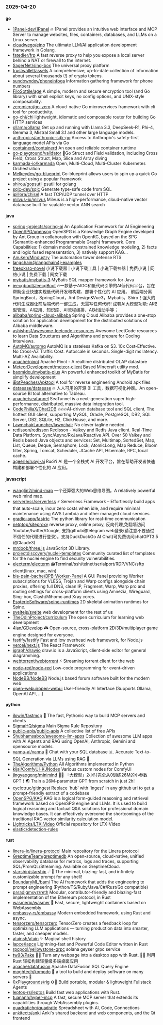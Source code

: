 ### 2025-04-20

#### go
* [1Panel-dev/1Panel](https://github.com/1Panel-dev/1Panel) 🔥 1Panel provides an intuitive web interface and MCP Server to manage websites, files, containers, databases, and LLMs on a Linux server.
* [cloudwego/eino](https://github.com/cloudwego/eino) The ultimate LLM/AI application development framework in Golang.
* [fatedier/frp](https://github.com/fatedier/frp) A fast reverse proxy to help you expose a local server behind a NAT or firewall to the internet.
* [SagerNet/sing-box](https://github.com/SagerNet/sing-box) The universal proxy platform
* [trustwallet/assets](https://github.com/trustwallet/assets) A comprehensive, up-to-date collection of information about several thousands (!) of crypto tokens.
* [sundowndev/phoneinfoga](https://github.com/sundowndev/phoneinfoga) Information gathering framework for phone numbers
* [FiloSottile/age](https://github.com/FiloSottile/age) A simple, modern and secure encryption tool (and Go library) with small explicit keys, no config options, and UNIX-style composability.
* [zeromicro/go-zero](https://github.com/zeromicro/go-zero) A cloud-native Go microservices framework with cli tool for productivity.
* [go-chi/chi](https://github.com/go-chi/chi) lightweight, idiomatic and composable router for building Go HTTP services
* [ollama/ollama](https://github.com/ollama/ollama) Get up and running with Llama 3.3, DeepSeek-R1, Phi-4, Gemma 3, Mistral Small 3.1 and other large language models.
* [anthropics/anthropic-sdk-go](https://github.com/anthropics/anthropic-sdk-go) Access to Anthropic's safety-first language model APIs via Go
* [containerd/containerd](https://github.com/containerd/containerd) An open and reliable container runtime
* [go-playground/validator](https://github.com/go-playground/validator) 💯Go Struct and Field validation, including Cross Field, Cross Struct, Map, Slice and Array diving
* [karmada-io/karmada](https://github.com/karmada-io/karmada) Open, Multi-Cloud, Multi-Cluster Kubernetes Orchestration
* [Melkeydev/go-blueprint](https://github.com/Melkeydev/go-blueprint) Go-blueprint allows users to spin up a quick Go project using a popular framework
* [shirou/gopsutil](https://github.com/shirou/gopsutil) psutil for golang
* [sqlc-dev/sqlc](https://github.com/sqlc-dev/sqlc) Generate type-safe code from SQL
* [jpillora/chisel](https://github.com/jpillora/chisel) A fast TCP/UDP tunnel over HTTP
* [milvus-io/milvus](https://github.com/milvus-io/milvus) Milvus is a high-performance, cloud-native vector database built for scalable vector ANN search

#### java
* [spring-projects/spring-ai](https://github.com/spring-projects/spring-ai) An Application Framework for AI Engineering
* [OpenSPG/openspg](https://github.com/OpenSPG/openspg) OpenSPG is a Knowledge Graph Engine developed by Ant Group in collaboration with OpenKG, based on the SPG (Semantic-enhanced Programmable Graph) framework. Core Capabilities: 1) domain model constrained knowledge modeling, 2) facts and logic fused representation, 3) natively support KAG...
* [Anuken/Mindustry](https://github.com/Anuken/Mindustry) The automation tower defense RTS
* [langchain4j/langchain4j-examples](https://github.com/langchain4j/langchain4j-examples)
* [freeok/so-novel](https://github.com/freeok/so-novel) 小说下载器 | 小说下载工具 | 小说下载神器 | 免费小说 | 网络小说 | 免费下载 | 网文下载
* [mybatis/mybatis-3](https://github.com/mybatis/mybatis-3) MyBatis SQL mapper framework for Java
* [jeecgboot/JeecgBoot](https://github.com/jeecgboot/JeecgBoot) 🔥一款基于AIGC和低代码引擎的AI低代码平台，旨在帮助企业快速实现低代码开发和构建、部署个性化的 AI 应用。 前后端分离 SpringBoot，SpringCloud，Ant Design&Vue3，Mybatis，Shiro！强大的代码生成器让前后端代码一键生成，无需写任何代码! 成套AI大模型功能: AI模型管理、AI应用、知识库、AI流程编排、AI对话助手等；
* [alibaba/spring-cloud-alibaba](https://github.com/alibaba/spring-cloud-alibaba) Spring Cloud Alibaba provides a one-stop solution for application development for the distributed solutions of Alibaba middleware.
* [ashishps1/awesome-leetcode-resources](https://github.com/ashishps1/awesome-leetcode-resources) Awesome LeetCode resources to learn Data Structures and Algorithms and prepare for Coding Interviews.
* [AutoMQ/automq](https://github.com/AutoMQ/automq) AutoMQ is a stateless Kafka on S3. 10x Cost-Effective. No Cross-AZ Traffic Cost. Autoscale in seconds. Single-digit ms latency. Multi-AZ Availability.
* [apache/pinot](https://github.com/apache/pinot) Apache Pinot - A realtime distributed OLAP datastore
* [MeteorDevelopment/meteor-client](https://github.com/MeteorDevelopment/meteor-client) Based Minecraft utility mod.
* [baomidou/mybatis-plus](https://github.com/baomidou/mybatis-plus) An powerful enhanced toolkit of MyBatis for simplify development
* [iBotPeaches/Apktool](https://github.com/iBotPeaches/Apktool) A tool for reverse engineering Android apk files
* [dataease/dataease](https://github.com/dataease/dataease) 🔥 人人可用的开源 BI 工具，数据可视化神器。An open-source BI tool alternative to Tableau.
* [apache/seatunnel](https://github.com/apache/seatunnel) SeaTunnel is a next-generation super high-performance, distributed, massive data integration tool.
* [CodePhiliaX/Chat2DB](https://github.com/CodePhiliaX/Chat2DB) 🔥🔥🔥AI-driven database tool and SQL client, The hottest GUI client, supporting MySQL, Oracle, PostgreSQL, DB2, SQL Server, DB2, SQLite, H2, ClickHouse, and more.
* [LawnchairLauncher/lawnchair](https://github.com/LawnchairLauncher/lawnchair) No clever tagline needed.
* [redisson/redisson](https://github.com/redisson/redisson) Redisson - Valkey and Redis Java client. Real-Time Data Platform. Sync/Async/RxJava/Reactive API. Over 50 Valkey and Redis based Java objects and services: Set, Multimap, SortedSet, Map, List, Queue, Deque, Semaphore, Lock, AtomicLong, Map Reduce, Bloom filter, Spring, Tomcat, Scheduler, JCache API, Hibernate, RPC, local cache..
* [ageerle/ruoyi-ai](https://github.com/ageerle/ruoyi-ai) RuoYi AI 是一个全栈式 AI 开发平台，旨在帮助开发者快速构建和部署个性化的 AI 应用。

#### javascript
* [wanglin2/mind-map](https://github.com/wanglin2/mind-map) 一个还算强大的Web思维导图。A relatively powerful web mind map.
* [serverless/serverless](https://github.com/serverless/serverless) ⚡ Serverless Framework – Effortlessly build apps that auto-scale, incur zero costs when idle, and require minimal maintenance using AWS Lambda and other managed cloud services.
* [gradio-app/fastrtc](https://github.com/gradio-app/fastrtc) The python library for real-time communication
* [netptop/siteproxy](https://github.com/netptop/siteproxy) reverse proxy, online proxy, 反向代理,免翻墙访问Youtube/twitter/Google, 支持github和telegram web登录(请注意不要通过不信任的代理进行登录)。支持DuckDuckGo AI Chat(可免费访问chatGPT3.5和Claude3)
* [mrdoob/three.js](https://github.com/mrdoob/three.js) JavaScript 3D Library.
* [projectdiscovery/nuclei-templates](https://github.com/projectdiscovery/nuclei-templates) Community curated list of templates for the nuclei engine to find security vulnerabilities.
* [electerm/electerm](https://github.com/electerm/electerm) 📻Terminal/ssh/telnet/serialport/RDP/VNC/sftp client(linux, mac, win)
* [bia-pain-bache/BPB-Worker-Panel](https://github.com/bia-pain-bache/BPB-Worker-Panel) A GUI Panel providing Worker subscriptions for VLESS, Trojan and Warp configs alongside chain proxies, offering full DNS, clean IP, Fragment, Warp, Warp pro and routing settings for cross-platform clients using Amnezia, Wireguard, Sing-box, Clash/Mihomo and Xray cores.
* [EsotericSoftware/spine-runtimes](https://github.com/EsotericSoftware/spine-runtimes) 2D skeletal animation runtimes for Spine.
* [sveltejs/svelte](https://github.com/sveltejs/svelte) web development for the rest of us
* [TheOdinProject/curriculum](https://github.com/TheOdinProject/curriculum) The open curriculum for learning web development
* [4ian/GDevelop](https://github.com/4ian/GDevelop) 🎮 Open-source, cross-platform 2D/3D/multiplayer game engine designed for everyone.
* [fastify/fastify](https://github.com/fastify/fastify) Fast and low overhead web framework, for Node.js
* [vercel/next.js](https://github.com/vercel/next.js) The React Framework
* [jgraph/drawio](https://github.com/jgraph/drawio) draw.io is a JavaScript, client-side editor for general diagramming.
* [webtorrent/webtorrent](https://github.com/webtorrent/webtorrent) ⚡️ Streaming torrent client for the web
* [node-red/node-red](https://github.com/node-red/node-red) Low-code programming for event-driven applications
* [NodeBB/NodeBB](https://github.com/NodeBB/NodeBB) Node.js based forum software built for the modern web
* [open-webui/open-webui](https://github.com/open-webui/open-webui) User-friendly AI Interface (Supports Ollama, OpenAI API, ...)

#### python
* [jlowin/fastmcp](https://github.com/jlowin/fastmcp) 🚀 The fast, Pythonic way to build MCP servers and clients
* [SigmaHQ/sigma](https://github.com/SigmaHQ/sigma) Main Sigma Rule Repository
* [public-apis/public-apis](https://github.com/public-apis/public-apis) A collective list of free APIs
* [Shubhamsaboo/awesome-llm-apps](https://github.com/Shubhamsaboo/awesome-llm-apps) Collection of awesome LLM apps with AI Agents and RAG using OpenAI, Anthropic, Gemini and opensource models.
* [vanna-ai/vanna](https://github.com/vanna-ai/vanna) 🤖 Chat with your SQL database 📊. Accurate Text-to-SQL Generation via LLMs using RAG 🔄.
* [TheAlgorithms/Python](https://github.com/TheAlgorithms/Python) All Algorithms implemented in Python
* [kijai/ComfyUI-KJNodes](https://github.com/kijai/ComfyUI-KJNodes) Various custom nodes for ComfyUI
* [jingyaogong/minimind](https://github.com/jingyaogong/minimind) 🚀🚀 「大模型」2小时完全从0训练26M的小参数GPT！🌏 Train a 26M-parameter GPT from scratch in just 2h!
* [cyclotruc/gitingest](https://github.com/cyclotruc/gitingest) Replace 'hub' with 'ingest' in any github url to get a prompt-friendly extract of a codebase
* [OpenSPG/KAG](https://github.com/OpenSPG/KAG) KAG is a logical form-guided reasoning and retrieval framework based on OpenSPG engine and LLMs. It is used to build logical reasoning and factual Q&A solutions for professional domain knowledge bases. It can effectively overcome the shortcomings of the traditional RAG vector similarity calculation model.
* [Lightricks/LTX-Video](https://github.com/Lightricks/LTX-Video) Official repository for LTX-Video
* [elastic/detection-rules](https://github.com/elastic/detection-rules)

#### rust
* [linera-io/linera-protocol](https://github.com/linera-io/linera-protocol) Main repository for the Linera protocol
* [GreptimeTeam/greptimedb](https://github.com/GreptimeTeam/greptimedb) An open-source, cloud-native, unified observability database for metrics, logs and traces, supporting SQL/PromQL/Streaming. Available on GreptimeCloud.
* [starship/starship](https://github.com/starship/starship) ☄🌌️ The minimal, blazing-fast, and infinitely customizable prompt for any shell!
* [BoundaryML/baml](https://github.com/BoundaryML/baml) The AI framework that adds the engineering to prompt engineering (Python/TS/Ruby/Java/C#/Rust/Go compatible)
* [paradigmxyz/reth](https://github.com/paradigmxyz/reth) Modular, contributor-friendly and blazing-fast implementation of the Ethereum protocol, in Rust
* [wasmerio/wasmer](https://github.com/wasmerio/wasmer) 🚀 Fast, secure, lightweight containers based on WebAssembly
* [embassy-rs/embassy](https://github.com/embassy-rs/embassy) Modern embedded framework, using Rust and async.
* [tensorzero/tensorzero](https://github.com/tensorzero/tensorzero) TensorZero creates a feedback loop for optimizing LLM applications — turning production data into smarter, faster, and cheaper models.
* [atuinsh/atuin](https://github.com/atuinsh/atuin) ✨ Magical shell history
* [lapce/lapce](https://github.com/lapce/lapce) Lightning-fast and Powerful Code Editor written in Rust
* [rpcpool/yellowstone-grpc](https://github.com/rpcpool/yellowstone-grpc) solana geyser grpc service
* [tw93/Pake](https://github.com/tw93/Pake) 🤱🏻 Turn any webpage into a desktop app with Rust. 🤱🏻 利用 Rust 轻松构建轻量级多端桌面应用
* [apache/datafusion](https://github.com/apache/datafusion) Apache DataFusion SQL Query Engine
* [moghtech/komodo](https://github.com/moghtech/komodo) 🦎 a tool to build and deploy software on many servers 🦎
* [0xPlaygrounds/rig](https://github.com/0xPlaygrounds/rig) ⚙️🦀 Build portable, modular & lightweight Fullstack Agents
* [leptos-rs/leptos](https://github.com/leptos-rs/leptos) Build fast web applications with Rust.
* [tuananh/hyper-mcp](https://github.com/tuananh/hyper-mcp) A fast, secure MCP server that extends its capabilities through WebAssembly plugins.
* [quadratichq/quadratic](https://github.com/quadratichq/quadratic) Spreadsheet with AI, Code, Connections
* [ankitects/anki](https://github.com/ankitects/anki) Anki's shared backend and web components, and the Qt frontend
